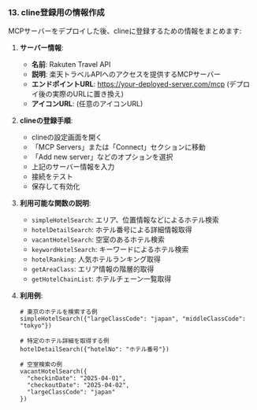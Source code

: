 ### 13. cline登録用の情報作成

MCPサーバーをデプロイした後、clineに登録するための情報をまとめます:

1. **サーバー情報**:
   - **名前**: Rakuten Travel API
   - **説明**: 楽天トラベルAPIへのアクセスを提供するMCPサーバー
   - **エンドポイントURL**: https://your-deployed-server.com/mcp (デプロイ後の実際のURLに置き換え)
   - **アイコンURL**: (任意のアイコンURL)

2. **clineの登録手順**:
   - clineの設定画面を開く
   - 「MCP Servers」または「Connect」セクションに移動
   - 「Add new server」などのオプションを選択
   - 上記のサーバー情報を入力
   - 接続をテスト
   - 保存して有効化

3. **利用可能な関数の説明**:
   - `simpleHotelSearch`: エリア、位置情報などによるホテル検索
   - `hotelDetailSearch`: ホテル番号による詳細情報取得
   - `vacantHotelSearch`: 空室のあるホテル検索
   - `keywordHotelSearch`: キーワードによるホテル検索
   - `hotelRanking`: 人気ホテルランキング取得
   - `getAreaClass`: エリア情報の階層的取得
   - `getHotelChainList`: ホテルチェーン一覧取得

4. **利用例**:
   ```
   # 東京のホテルを検索する例
   simpleHotelSearch({"largeClassCode": "japan", "middleClassCode": "tokyo"})
   
   # 特定のホテル詳細を取得する例
   hotelDetailSearch({"hotelNo": "ホテル番号"})
   
   # 空室検索の例
   vacantHotelSearch({
     "checkinDate": "2025-04-01",
     "checkoutDate": "2025-04-02",
     "largeClassCode": "japan"
   })
   ```